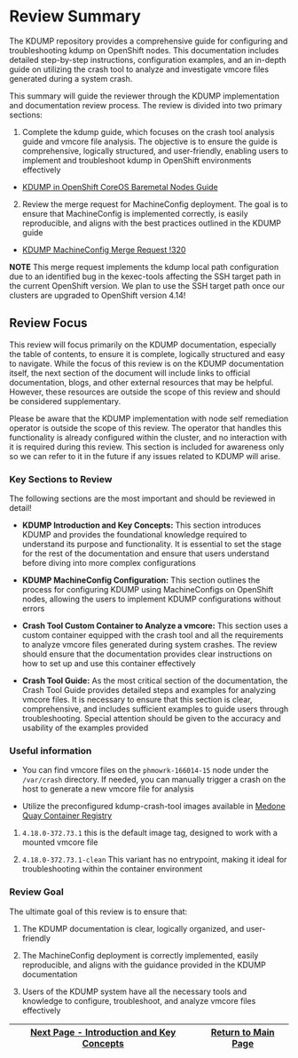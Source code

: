 # Review Summary

The KDUMP repository provides a comprehensive guide for configuring and troubleshooting kdump on OpenShift nodes. This documentation includes detailed step-by-step instructions, configuration examples, and an in-depth guide on utilizing the crash tool to analyze and investigate vmcore files generated during a system crash.

This summary will guide the reviewer through the KDUMP implementation and documentation review process. The review is divided into two primary sections:

1. Complete the kdump guide, which focuses on the crash tool analysis guide and vmcore file analysis. The objective is to ensure the guide is comprehensive, logically structured, and user-friendly, enabling users to implement and troubleshoot kdump in OpenShift environments effectively

- [KDUMP in OpenShift CoreOS Baremetal Nodes Guide](https://gitlab.med.one/compute/ocp-kdump)

2. Review the merge request for MachineConfig deployment. The goal is to ensure that MachineConfig is implemented correctly, is easily reproducible, and aligns with the best practices outlined in the KDUMP guide

- [KDUMP MachineConfig Merge Request !320](https://gitlab.med.one/compute/ocpbm-cluster-config/-/merge_requests/320)

**NOTE** This merge request implements the kdump local path configuration due to an identified bug in the kexec-tools affecting the SSH target path in the current OpenShift version. We plan to use the SSH target path once our clusters are upgraded to OpenShift version 4.14!

## Review Focus

This review will focus primarily on the KDUMP documentation, especially the table of contents, to ensure it is complete, logically structured and easy to navigate. While the focus of this review is on the KDUMP documentation itself, the next section of the document will include links to official documentation, blogs, and other external resources that may be helpful. However, these resources are outside the scope of this review and should be considered supplementary.

Please be aware that the KDUMP implementation with node self remediation operator is outside the scope of this review. The operator that handles this functionality is already configured within the cluster, and no interaction with it is required during this review. This section is included for awareness only so we can refer to it in the future if any issues related to KDUMP will arise.

### Key Sections to Review

The following sections are the most important and should be reviewed in detail!

- **KDUMP Introduction and Key Concepts:** This section introduces KDUMP and provides the foundational knowledge required to understand its purpose and functionality. It is essential to set the stage for the rest of the documentation and ensure that users understand before diving into more complex configurations

- **KDUMP MachineConfig Configuration:** This section outlines the process for configuring KDUMP using MachineConfigs on OpenShift nodes, allowing the users to implement KDUMP configurations without errors

- **Crash Tool Custom Container to Analyze a vmcore:** This section uses a custom container equipped with the crash tool and all the requirements to analyze vmcore files generated during system crashes. The review should ensure that the documentation provides clear instructions on how to set up and use this container effectively

- **Crash Tool Guide:** As the most critical section of the documentation, the Crash Tool Guide provides detailed steps and examples for analyzing vmcore files. It is necessary to ensure that this section is clear, comprehensive, and includes sufficient examples to guide users through troubleshooting. Special attention should be given to the accuracy and usability of the examples provided

### Useful information

- You can find vmcore files on the `phmowrk-166014-15` node under the `/var/crash` directory. If needed, you can manually trigger a crash on the host to generate a new vmcore file for analysis

- Utilize the preconfigured kdump-crash-tool images available in [Medone Quay Container Registry](https://quay.med.one:8443/repository/openshift/kdump-crash-tool?tab=tags)

1. `4.18.0-372.73.1` this is the default image tag, designed to work with a mounted vmcore file

2. `4.18.0-372.73.1-clean` This variant has no entrypoint, making it ideal for troubleshooting within the container environment

### Review Goal

The ultimate goal of this review is to ensure that:

1. The KDUMP documentation is clear, logically organized, and user-friendly

2. The MachineConfig deployment is correctly implemented, easily reproducible, and aligns with the guidance provided in the KDUMP documentation

3. Users of the KDUMP system have all the necessary tools and knowledge to configure, troubleshoot, and analyze vmcore files effectively

| [Next Page - Introduction and Key Concepts](KDUMP_INTRO_README.md) | [Return to Main Page](../README.md) |
|--------------------------------------------------------------------|-------------------------------------|

